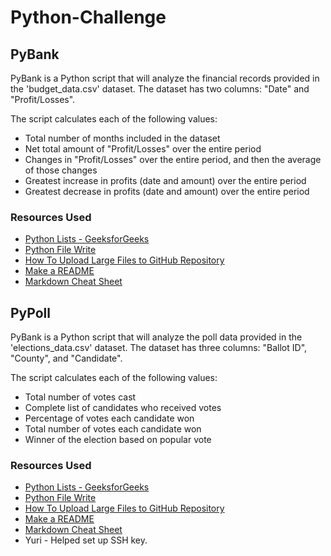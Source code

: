 # Python-Challenge

## PyBank
PyBank is a Python script that will analyze the financial records provided in the 'budget_data.csv' dataset. The dataset has two columns: "Date" and "Profit/Losses".

The script calculates each of the following values:
- Total number of months included in the dataset
- Net total amount of "Profit/Losses" over the entire period
- Changes in "Profit/Losses" over the entire period, and then the average of those changes
- Greatest increase in profits (date and amount) over the entire period
- Greatest decrease in profits (date and amount) over the entire period

### Resources Used
- [Python Lists - GeeksforGeeks](https://www.geeksforgeeks.org/python-lists/?ref=shm)
- [Python File Write](https://www.w3schools.com/python/python_file_write.asp)
- [How To Upload Large Files to GitHub Repository](https://medium.com/linkit-intecs/how-to-upload-large-files-to-github-repository-2b1e03723d2)
- [Make a README](https://www.makeareadme.com/#license-1)
- [Markdown Cheat Sheet](https://www.markdownguide.org/cheat-sheet/)

## PyPoll
PyBank is a Python script that will analyze the poll data provided in the 'elections_data.csv' dataset. The dataset has three columns: "Ballot ID", "County", and "Candidate".

The script calculates each of the following values:
- Total number of votes cast
- Complete list of candidates who received votes
- Percentage of votes each candidate won
- Total number of votes each candidate won
- Winner of the election based on popular vote

### Resources Used
- [Python Lists - GeeksforGeeks](https://www.geeksforgeeks.org/python-lists/?ref=shm)
- [Python File Write](https://www.w3schools.com/python/python_file_write.asp)
- [How To Upload Large Files to GitHub Repository](https://medium.com/linkit-intecs/how-to-upload-large-files-to-github-repository-2b1e03723d2)
- [Make a README](https://www.makeareadme.com/#license-1)
- [Markdown Cheat Sheet](https://www.markdownguide.org/cheat-sheet/)
- Yuri - Helped set up SSH key.
